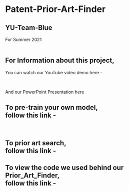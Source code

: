 # Patent-Prior-Art-Finder
## YU-Team-Blue
For Summer 2021
<br><br>

## For Information about this project,
You can watch our YouTube video demo here -

<br>

And our PowerPoint Presentation here 


## To pre-train your own model,</br>follow this link -

<br>

## To prior art search, <br> follow this link -

## To view the code we used behind our Prior_Art_Finder, </br> follow this link -


